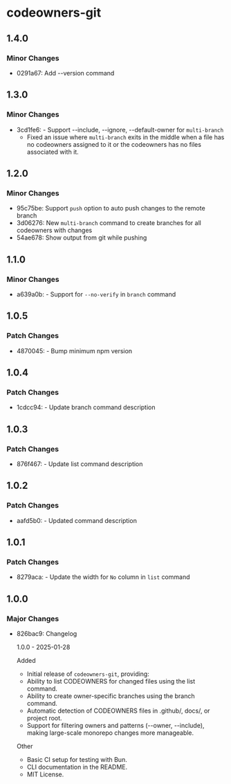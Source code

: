 # codeowners-git

## 1.4.0

### Minor Changes

- 0291a67: Add --version command

## 1.3.0

### Minor Changes

- 3cd1fe6: - Support --include, --ignore, --default-owner for `multi-branch`
  - Fixed an issue where `multi-branch` exits in the middle when a file has no codeowners assigned to it or the codeowners has no files associated with it.

## 1.2.0

### Minor Changes

- 95c75be: Support `push` option to auto push changes to the remote branch
- 3d06276: New `multi-branch` command to create branches for all codeowners with changes
- 54ae678: Show output from git while pushing

## 1.1.0

### Minor Changes

- a639a0b: - Support for `--no-verify` in `branch` command

## 1.0.5

### Patch Changes

- 4870045: - Bump minimum npm version

## 1.0.4

### Patch Changes

- 1cdcc94: - Update branch command description

## 1.0.3

### Patch Changes

- 876f467: - Update list command description

## 1.0.2

### Patch Changes

- aafd5b0: - Updated command description

## 1.0.1

### Patch Changes

- 8279aca: - Update the width for `No` column in `list` command

## 1.0.0

### Major Changes

- 826bac9: Changelog

  1.0.0 - 2025-01-28

  Added

  - Initial release of `codeowners-git`, providing:
  - Ability to list CODEOWNERS for changed files using the list command.
  - Ability to create owner-specific branches using the branch command.
  - Automatic detection of CODEOWNERS files in .github/, docs/, or project root.
  - Support for filtering owners and patterns (--owner, --include), making large-scale monorepo changes more manageable.

  Other

  - Basic CI setup for testing with Bun.
  - CLI documentation in the README.
  - MIT License.
